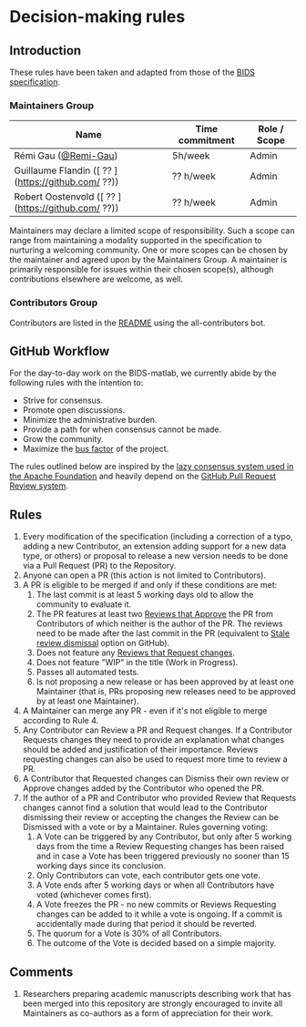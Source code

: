 # Decision-making rules

## Introduction

These rules have been taken and adapted from those of the
[BIDS specification](https://github.com/bids-standard/bids-specification/blob/master/DECISION-MAKING.md).

### Maintainers Group

| Name                                                | Time commitment | Role / Scope |
| --------------------------------------------------- | --------------- | ------------ |
| Rémi Gau ([@Remi-Gau](https://github.com/Remi-Gau)) | 5h/week         | Admin        |
| Guillaume Flandin ([ ?? ](https://github.com/ ??))  | ?? h/week       | Admin        |
| Robert Oostenvold ([ ?? ](https://github.com/ ??))  | ?? h/week       | Admin        |

Maintainers may declare a limited scope of responsibility. Such a scope can
range from maintaining a modality supported in the specification to nurturing a
welcoming community. One or more scopes can be chosen by the maintainer and
agreed upon by the Maintainers Group. A maintainer is primarily responsible for
issues within their chosen scope(s), although contributions elsewhere are
welcome, as well.

### Contributors Group

Contributors are listed in the [README](./README.md#contributors) using the
all-contributors bot.

## GitHub Workflow

For the day-to-day work on the BIDS-matlab, we currently abide by the following
rules with the intention to:

- Strive for consensus.
- Promote open discussions.
- Minimize the administrative burden.
- Provide a path for when consensus cannot be made.
- Grow the community.
- Maximize the [bus factor](https://en.wikipedia.org/wiki/Bus_factor) of the
  project.

The rules outlined below are inspired by the
[lazy consensus system used in the Apache Foundation](https://www.apache.org/foundation/voting.html)
and heavily depend on the
[GitHub Pull Request Review system](https://help.github.com/articles/about-pull-requests/).

## Rules

1. Every modification of the specification (including a correction of a typo,
   adding a new Contributor, an extension adding support for a new data type, or
   others) or proposal to release a new version needs to be done via a Pull
   Request (PR) to the Repository.
1. Anyone can open a PR (this action is not limited to Contributors).
1. A PR is eligible to be merged if and only if these conditions are met:
   1. The last commit is at least 5 working days old to allow the community to
      evaluate it.
   1. The PR features at least two
      [Reviews that Approve](https://help.github.com/articles/about-pull-request-reviews/#about-pull-request-reviews)
      the PR from Contributors of which neither is the author of the PR. The
      reviews need to be made after the last commit in the PR (equivalent to
      [Stale review dismissal](https://help.github.com/articles/enabling-required-reviews-for-pull-requests/)
      option on GitHub).
   1. Does not feature any
      [Reviews that Request changes](https://help.github.com/articles/about-required-reviews-for-pull-requests/).
   1. Does not feature "WIP" in the title (Work in Progress).
   1. Passes all automated tests.
   1. Is not proposing a new release or has been approved by at least one
      Maintainer (that is, PRs proposing new releases need to be approved by at
      least one Maintainer).
1. A Maintainer can merge any PR - even if it's not eligible to merge according
   to Rule 4.
1. Any Contributor can Review a PR and Request changes. If a Contributor
   Requests changes they need to provide an explanation what changes should be
   added and justification of their importance. Reviews requesting changes can
   also be used to request more time to review a PR.
1. A Contributor that Requested changes can Dismiss their own review or Approve
   changes added by the Contributor who opened the PR.
1. If the author of a PR and Contributor who provided Review that Requests
   changes cannot find a solution that would lead to the Contributor dismissing
   their review or accepting the changes the Review can be Dismissed with a vote
   or by a Maintainer. Rules governing voting:
   1. A Vote can be triggered by any Contributor, but only after 5 working days
      from the time a Review Requesting changes has been raised and in case a
      Vote has been triggered previously no sooner than 15 working days since
      its conclusion.
   1. Only Contributors can vote, each contributor gets one vote.
   1. A Vote ends after 5 working days or when all Contributors have voted
      (whichever comes first).
   1. A Vote freezes the PR - no new commits or Reviews Requesting changes can
      be added to it while a vote is ongoing. If a commit is accidentally made
      during that period it should be reverted.
   1. The quorum for a Vote is 30% of all Contributors.
   1. The outcome of the Vote is decided based on a simple majority.

## Comments

1. Researchers preparing academic manuscripts describing work that has been
   merged into this repository are strongly encouraged to invite all Maintainers
   as co-authors as a form of appreciation for their work.

<!-- 1. PRs MUST be merged using the "Create a merge commit" option in GitHub (by using
   the "merge pull request" option). This is necessary for our automatic
   changelog generator to do its work reliably. See the [GitHub help page](https://help.github.com/en/articles/about-merge-methods-on-github)
   for information on merge methods. See the changelog generator implementation
   in our [circleci configuration file](./.circleci/config.yml). -->
